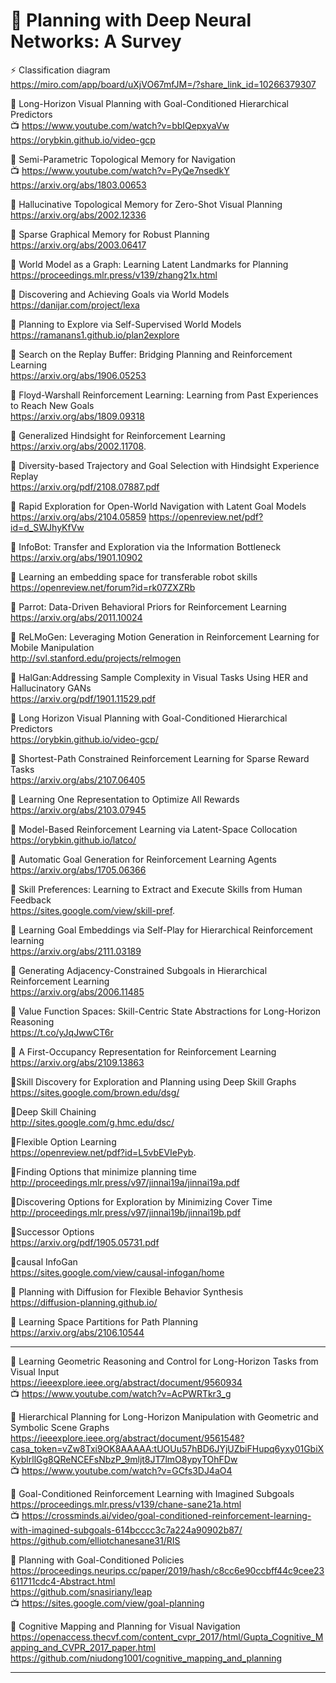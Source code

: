 # 📖 Planning with Deep Neural Networks: A Survey

⚡ Classification diagram <br />
https://miro.com/app/board/uXjVO67mfJM=/?share_link_id=10266379307

📄 Long-Horizon Visual Planning with Goal-Conditioned Hierarchical Predictors <br />
📺 https://www.youtube.com/watch?v=bbIQepxyaVw <br />
https://orybkin.github.io/video-gcp <br />

📄 Semi-Parametric Topological Memory for Navigation <br />
📺 https://www.youtube.com/watch?v=PyQe7nsedkY <br />
https://arxiv.org/abs/1803.00653 <br />

📄 Hallucinative Topological Memory for Zero-Shot Visual Planning  
https://arxiv.org/abs/2002.12336

📄 Sparse Graphical Memory for Robust Planning  
https://arxiv.org/abs/2003.06417

📄 World Model as a Graph: Learning Latent Landmarks for Planning  
https://proceedings.mlr.press/v139/zhang21x.html

📄 Discovering and Achieving Goals via World Models  
https://danijar.com/project/lexa

📄 Planning to Explore via Self-Supervised World Models  
https://ramanans1.github.io/plan2explore

📄 Search on the Replay Buffer: Bridging Planning and Reinforcement Learning  
https://arxiv.org/abs/1906.05253

📄 Floyd-Warshall Reinforcement Learning: Learning from Past Experiences to Reach New Goals  
https://arxiv.org/abs/1809.09318

📄 Generalized Hindsight for Reinforcement Learning  
https://arxiv.org/abs/2002.11708.

📄 Diversity-based Trajectory and Goal Selection with Hindsight Experience Replay  
https://arxiv.org/pdf/2108.07887.pdf

📄 Rapid Exploration for Open-World Navigation with Latent Goal Models  
https://arxiv.org/abs/2104.05859
https://openreview.net/pdf?id=d_SWJhyKfVw

📄 InfoBot: Transfer and Exploration via the Information Bottleneck  
https://arxiv.org/abs/1901.10902

📄 Learning an embedding space for transferable robot skills  
https://openreview.net/forum?id=rk07ZXZRb

📄 Parrot: Data-Driven Behavioral Priors for Reinforcement Learning  
https://arxiv.org/abs/2011.10024

📄 ReLMoGen: Leveraging Motion Generation in Reinforcement Learning for Mobile Manipulation  
http://svl.stanford.edu/projects/relmogen

📄 HalGan:Addressing Sample Complexity in Visual Tasks Using HER and Hallucinatory GANs  
https://arxiv.org/pdf/1901.11529.pdf

📄 Long Horizon Visual Planning with Goal-Conditioned Hierarchical Predictors  
https://orybkin.github.io/video-gcp/

📄 Shortest-Path Constrained Reinforcement Learning for Sparse Reward Tasks  
https://arxiv.org/abs/2107.06405

📄 Learning One Representation to Optimize All Rewards  
https://arxiv.org/abs/2103.07945

📄 Model-Based Reinforcement Learning via Latent-Space Collocation  
https://orybkin.github.io/latco/

📄 Automatic Goal Generation for Reinforcement Learning Agents  
https://arxiv.org/abs/1705.06366

📄 Skill Preferences: Learning to Extract and Execute Skills from Human Feedback  
https://sites.google.com/view/skill-pref.

📄 Learning Goal Embeddings via Self-Play for Hierarchical Reinforcement learning  
https://arxiv.org/abs/2111.03189

📄 Generating Adjacency-Constrained Subgoals in Hierarchical Reinforcement Learning  
https://arxiv.org/abs/2006.11485 

📄 Value Function Spaces: Skill-Centric State Abstractions for Long-Horizon Reasoning   
https://t.co/yJqJwwCT6r

📄 A First-Occupancy Representation for Reinforcement Learning  
https://arxiv.org/abs/2109.13863

📄Skill Discovery for Exploration and Planning using Deep Skill Graphs  
https://sites.google.com/brown.edu/dsg/
 
📄Deep Skill Chaining  
http://sites.google.com/g.hmc.edu/dsc/
 
📄Flexible Option Learning  
 https://openreview.net/pdf?id=L5vbEVIePyb.
 
📄Finding Options that minimize planning time  
 http://proceedings.mlr.press/v97/jinnai19a/jinnai19a.pdf
 
📄Discovering Options for Exploration by Minimizing Cover Time  
http://proceedings.mlr.press/v97/jinnai19b/jinnai19b.pdf

📄Successor Options  
https://arxiv.org/pdf/1905.05731.pdf

📄causal InfoGan  
https://sites.google.com/view/causal-infogan/home

📄 Planning with Diffusion for Flexible Behavior Synthesis  
https://diffusion-planning.github.io/
 
📄 Learning Space Partitions for Path Planning  
https://arxiv.org/abs/2106.10544

---
📄 Learning Geometric Reasoning and Control for Long-Horizon Tasks from Visual Input  
https://ieeexplore.ieee.org/abstract/document/9560934  
📺 https://www.youtube.com/watch?v=AcPWRTkr3_g
  
📄 Hierarchical Planning for Long-Horizon Manipulation with Geometric and Symbolic Scene Graphs  
https://ieeexplore.ieee.org/abstract/document/9561548?casa_token=vZw8Txi9OK8AAAAA:tUOUu57hBD6JYjUZbiFHupq6yxy01GbiXKyblrllGg8QReNCEFsNbzP_9mljt8JT7lmO8ypyTOhFDw  
📺 https://www.youtube.com/watch?v=GCfs3DJ4aO4  
  
📄 Goal-Conditioned Reinforcement Learning with Imagined Subgoals  
https://proceedings.mlr.press/v139/chane-sane21a.html  
📺 https://crossminds.ai/video/goal-conditioned-reinforcement-learning-with-imagined-subgoals-614bcccc3c7a224a90902b87/  
https://github.com/elliotchanesane31/RIS  
  
📄 Planning with Goal-Conditioned Policies  
https://proceedings.neurips.cc/paper/2019/hash/c8cc6e90ccbff44c9cee23611711cdc4-Abstract.html  
https://github.com/snasiriany/leap  
📺 https://sites.google.com/view/goal-planning
  
📄 Cognitive Mapping and Planning for Visual Navigation  
https://openaccess.thecvf.com/content_cvpr_2017/html/Gupta_Cognitive_Mapping_and_CVPR_2017_paper.html  
https://github.com/niudong1001/cognitive_mapping_and_planning

---
 
 
